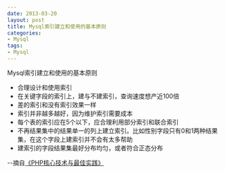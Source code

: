 ```yaml
---
date: 2013-03-20
layout: post
title: Mysql索引建立和使用的基本原则
categories:
- Mysql
tags:
- Mysql
---
```


Mysql索引建立和使用的基本原则

* 合理设计和使用索引
* 在关键字段的索引上，建与不建索引，查询速度想产近100倍
* 差的索引和没有索引效果一样
* 索引并非越多越好，因为维护索引需要成本
* 每个表的索引应在5个以下，应合理利用部分索引和联合索引
* 不再结果集中的结果单一的列上建立索引。比如性别字段只有0和1两种结果集，在这个字段上建索引并不会有太多帮助
* 建索引的字段结果集最好分布均匀，或者符合正态分布

--摘自[《PHP核心技术与最佳实践》](http://book.douban.com/subject/20370984/)
